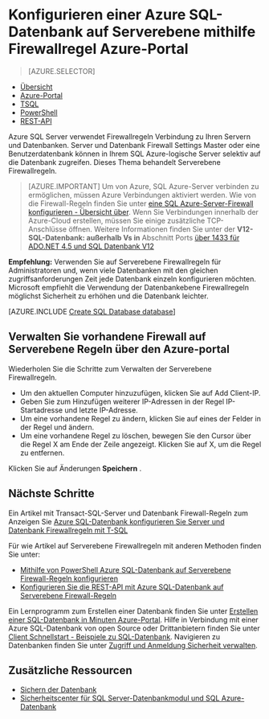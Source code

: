 <properties
    pageTitle="Konfigurieren eine SQL-Datenbank auf Serverebene Firewallregel | Microsoft Azure"
    description="Informationen Sie zum Konfigurieren der Firewall für IP-Adressen, die Azure SQL Server zugreifen."
    services="sql-database"
    documentationCenter=""
    authors="BYHAM"
    manager="jhubbard"
    editor=""/>


<tags
    ms.service="sql-database"
    ms.workload="data-management"
    ms.tgt_pltfrm="na"
    ms.devlang="dotnet"
    ms.topic="article" 
    ms.date="08/30/2016"
    ms.author="rickbyh;carlrab"/>


# <a name="configure-an-azure-sql-database-server-level-firewall-rule-using-the-azure-portal"></a>Konfigurieren einer Azure SQL-Datenbank auf Serverebene mithilfe Firewallregel Azure-Portal


> [AZURE.SELECTOR]
- [Übersicht](sql-database-firewall-configure.md)
- [Azure-Portal](sql-database-configure-firewall-settings.md)
- [TSQL](sql-database-configure-firewall-settings-tsql.md)
- [PowerShell](sql-database-configure-firewall-settings-powershell.md)
- [REST-API](sql-database-configure-firewall-settings-rest.md)

Azure SQL Server verwendet Firewallregeln Verbindung zu Ihren Servern und Datenbanken. Server und Datenbank Firewall Settings Master oder eine Benutzerdatenbank können in Ihrem SQL Azure-logische Server selektiv auf die Datenbank zugreifen. Dieses Thema behandelt Serverebene Firewallregeln.

> [AZURE.IMPORTANT] Um von Azure, SQL Azure-Server verbinden zu ermöglichen, müssen Azure Verbindungen aktiviert werden. Wie von die Firewall-Regeln finden Sie unter [eine SQL Azure-Server-Firewall konfigurieren \- Übersicht über](sql-database-firewall-configure.md). Wenn Sie Verbindungen innerhalb der Azure-Cloud erstellen, müssen Sie einige zusätzliche TCP-Anschlüsse öffnen. Weitere Informationen finden Sie unter der **V12-SQL-Datenbank: außerhalb Vs in** Abschnitt Ports [über 1433 für ADO.NET 4.5 und SQL Datenbank V12](sql-database-develop-direct-route-ports-adonet-v12.md)

**Empfehlung:** Verwenden Sie auf Serverebene Firewallregeln für Administratoren und, wenn viele Datenbanken mit den gleichen zugriffsanforderungen Zeit jede Datenbank einzeln konfigurieren möchten. Microsoft empfiehlt die Verwendung der Datenbankebene Firewallregeln möglichst Sicherheit zu erhöhen und die Datenbank leichter.

[AZURE.INCLUDE [Create SQL Database database](../../includes/sql-database-create-new-server-firewall-portal.md)]

## <a name="manage-existing-server-level-firewall-rules-through-the-azure-portal"></a>Verwalten Sie vorhandene Firewall auf Serverebene Regeln über den Azure-portal

Wiederholen Sie die Schritte zum Verwalten der Serverebene Firewallregeln.

- Um den aktuellen Computer hinzuzufügen, klicken Sie auf Add Client-IP.
- Geben Sie zum Hinzufügen weiterer IP-Adressen in der Regel IP-Startadresse und letzte IP-Adresse.
- Um eine vorhandene Regel zu ändern, klicken Sie auf eines der Felder in der Regel und ändern.
- Um eine vorhandene Regel zu löschen, bewegen Sie den Cursor über die Regel X am Ende der Zeile angezeigt. Klicken Sie auf X, um die Regel zu entfernen.

Klicken Sie auf Änderungen **Speichern** .

## <a name="next-steps"></a>Nächste Schritte

Ein Artikel mit Transact-SQL-Server und Datenbank Firewall-Regeln zum Anzeigen Sie [Azure SQL-Datenbank konfigurieren Sie Server und Datenbank Firewallregeln mit T-SQL](sql-database-configure-firewall-settings-tsql.md) 

Für wie Artikel auf Serverebene Firewallregeln mit anderen Methoden finden Sie unter: 

- [Mithilfe von PowerShell Azure SQL-Datenbank auf Serverebene Firewall-Regeln konfigurieren](sql-database-configure-firewall-settings-powershell.md)
- [Konfigurieren Sie die REST-API mit Azure SQL-Datenbank auf Serverebene Firewall-Regeln](sql-database-configure-firewall-settings-rest.md)

Ein Lernprogramm zum Erstellen einer Datenbank finden Sie unter [Erstellen einer SQL-Datenbank in Minuten Azure-Portal](sql-database-get-started.md).
Hilfe in Verbindung mit einer Azure SQL-Datenbank von open Source oder Drittanbietern finden Sie unter [Client Schnellstart - Beispiele zu SQL-Datenbank](https://msdn.microsoft.com/library/azure/ee336282.aspx).
Navigieren zu Datenbanken finden Sie unter [Zugriff und Anmeldung Sicherheit verwalten](https://msdn.microsoft.com/library/azure/ee336235.aspx).


## <a name="additional-resources"></a>Zusätzliche Ressourcen

- [Sichern der Datenbank](sql-database-security.md)
- [Sicherheitscenter für SQL Server-Datenbankmodul und SQL Azure-Datenbank](https://msdn.microsoft.com/library/bb510589)


<!--Image references-->
[1]: ./media/sql-database-configure-firewall-settings/AzurePortalBrowseForFirewall.png
[2]: ./media/sql-database-configure-firewall-settings/AzurePortalFirewallSettings.png
<!--anchors-->

 
